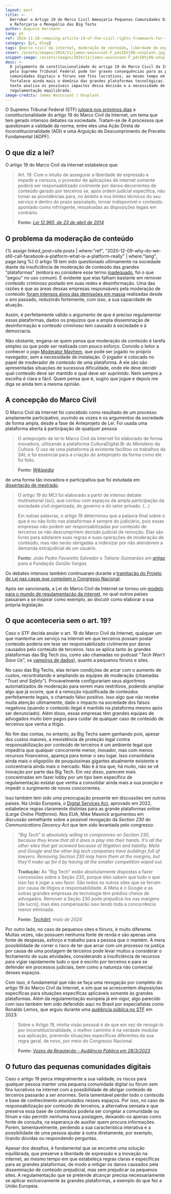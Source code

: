 ```yaml
---
layout: post
title: >-
  Derrubar o Artigo 19 do Marco Civil Ameaçaria Pequenas Comunidades Digitais
  e Reforçaria o Monopólio das Big Techs
author: Augusto Herrmann
lang: pt
ref: 2024-11-28-removing-article-19-of-the-civil-rights-framework-for-the-internet-would-threaten-small-digital-communities-and-reinforce-the-monopoly-of-big-tech
category: [pt, blog]
tags: [marco civil da internet, moderação de conteúdo, liberdade de expressão, regulação da internet, pequenas comunidades digitais, big techs]
cover: /assets/images/2024/11/james-wainscoat-F_p4sI8Vj0Q-unsplash.jpg
snippet-image: /assets/images/2024/11/james-wainscoat-F_p4sI8Vj0Q-unsplash.jpg
desc: >-
  O julgamento da constitucionalidade do artigo 19 do Marco Civil da Internet
  pelo Supremo Tribunal Federal pode ter graves consequências para as pequenas
  comunidades digitais e fóruns sem fins lucrativos, ao mesmo tempo em que
  fortalece ainda mais o domínio das grandes plataformas tecnológicas. Este
  texto analisa os possíveis impactos dessa decisão e a necessidade de uma
  regulamentação equilibrada.
image-credits: James Wainscoat / Unsplash
---
```


O Supremo Tribunal Federal (STF)
[julgará nos próximos dias](https://noticias.stf.jus.br/postsnoticias/entenda-stf-julga-acoes-contra-normas-do-marco-civil-da-internet/)
a constitucionalidade do artigo 19 do Marco Civil da Internet, um tema
que tem gerado intensos debates na sociedade. Tratam-se de 4 processos
que questionam a validade da norma, entre eles uma Ação Direta de
Inconstitucionalidade (ADI) e uma Arguição de Descumprimento de Preceito
Fundamental (ADPF).


## O que diz a lei?

O artigo 19 do Marco Civil da Internet estabelece que:

> Art. 19. Com o intuito de assegurar a liberdade de expressão e impedir
> a censura, o provedor de aplicações de internet somente poderá ser
> responsabilizado civilmente por danos decorrentes de conteúdo gerado
> por terceiros se, após ordem judicial específica, não tomar as
> providências para, no âmbito e nos limites técnicos do seu serviço e
> dentro do prazo assinalado, tornar indisponível o conteúdo apontado
> como infringente, ressalvadas as disposições legais em contrário.
> 
> **Fonte:** *[Lei 12.965, de 23 de abril de 2014](https://www.planalto.gov.br/ccivil_03/_ato2011-2014/2014/lei/l12965.htm)*


## O problema da moderação de conteúdo

{% assign linked_post=site.posts | where:"ref", "2020-12-09-why-do-we-still-call-facebook-a-platform-what-is-a-platform-really" | where:"lang", page.lang %}
O artigo 19 tem sido questionado ultimamente na sociedade diante da
insuficiência de moderação de conteúdo das grandes "plataformas" (embora
eu considere esse termo
[inadequado]({{linked_post.first.url}}),
foi o que "pegou" no uso comum). É evidente que elas falham bastante em
remover conteúdo criminoso postado em suas redes e desinformação. Uma das
razões é que as áreas dessas empresas responsáveis pela moderação de
conteúdo
[foram intensos alvos das demissões em massa](https://www.cnbc.com/2023/05/26/tech-companies-are-laying-off-their-ethics-and-safety-teams-.html)
realizadas desde o ano passado, reduzindo fortemente, com isso, a sua
capacidade de atuação.

Assim, é perfeitamente válido o argumento de que é preciso regulamentar
essas plataformas, dados os prejuízos que a ampla disseminação de
desinformação e conteúdo criminoso tem causado à sociedade e à
democracia.

Não obstante, engana-se quem pensa que moderação de conteúdo é tarefa
simples ou que pode ser realizada com pouco esforço. Convido o leitor a
conhecer o jogo
[Moderator Mayhem](https://en.wikipedia.org/wiki/Moderator_Mayhem), que
pode ser jogado no próprio navegador, sem a necessidade de instalação. O
jogador é colocado no papel de moderador de conteúdo de uma plataforma. A
ele são são apresentadas situações de sucessiva dificuldade, onde ele
deve decidir qual conteúdo deve ser mantido e qual deve ser suprimido.
Nem sempre a escolha é clara e fácil. Quem pensa que é, sugiro que jogue
e depois me diga se ainda tem a mesma opinião.


## A concepção do Marco Civil

O Marco Civil da Internet foi concebido como resultado de um processo
amplamente participativo, ouvindo as vozes e os argumentos da sociedade
de forma ampla, desde a fase de Anteprojeto de Lei. Foi usada uma
plataforma aberta à participação de qualquer pessoa

> O anteprojeto de lei to Marco Civil da Internet foi elaborado de forma
> inovadora, utilizando a plataforma CulturaDigital.Br do Ministério da
> Cultura. O uso de uma plataforma já existente facilitou os trabalhos da
> SAL e foi essencial para a criação do anteprojeto da forma como ele foi
> feito.
> 
> **Fonte:** *[Wikipédia](https://pt.wikipedia.org/wiki/Marco_Civil_da_Internet#Hist%C3%B3rico)*

de uma forma tão inovadora e participativa que foi estudada em
[dissertação de mestrado](https://www.teses.usp.br/teses/disponiveis/8/8131/tde-09052016-103754/pt-br.php).

> O artigo 19 do MCI foi elaborado a partir de intenso debate
> multisetorial (sic), que contou com espaços de ampla participação da
> sociedade civil organizada, do governo e do setor privado.
> (...)
> 
> Em outras palavras, o artigo 19 determinou que a palavra final sobre o
> que é ou não lícito nas plataformas é sempre do judiciário, pois essas
> empresas não podem ser responsabilizadas por conteúdo de terceiros se
> não descumprirem decisão judicial de remoção. Elas são livres para
> adotarem suas regras e suas operações de moderação de conteúdo, mas não
> serão obrigadas a indenizar por não atenderem a demanda extrajudicial
> de um usuário.
> 
> **Fonte:** *João Pedro Favaretto Salvador e Tatiane Guimarães em [artigo](https://portal.fgv.br/artigos/artigo-19-marco-civil-internet-merece-audiencia-publica) para a Fundação Getúlio Vargas*

Os debates intensos também continuaram durante a
[tramitação do Projeto de Lei nas casas que compõem o Congresso Nacional](https://pt.wikipedia.org/wiki/Marco_Civil_da_Internet#Processo_legislativo).

Após ser sancionada, a Lei do Marco Civil da Internet se tornou um
[modelo para o mundo de regulamentação da internet](https://brasil.un.org/pt-br/65671-projeto-brasileiro-de-marco-civil-da-internet-%C3%A9-modelo-internacional-diz-relator-da-onu),
no qual outros países passaram a se inspirar como exemplo, ao discutir
como elaborar a sua própria legislação.


## O que aconteceria sem o art. 19?

Caso o STF decida anular o art. 19 do Marco Civil da Internet, qualquer
um que mantenha um serviço na internet em que terceiros possam postar
conteúdo poderia em tese ser responsabilizado civilmente por danos
causados pelo conteúdo de terceiros. Isso se aplica tanto às grandes
plataformas das Big Tech (ou, como são chamadas no podcast "*Tech Won't
Save Us*", os
[vampiros de dados](https://techwontsave.us/episode/241_data_vampires_going_hyperscale_episode_1)),
quanto a pequenos fóruns e sites.

No caso das Big Techs, elas teriam condições de arcar com o aumento de
custos, recontratando e ampliando as equipes de moderação (chamadas
"*Trust and Safety*"). Provavelmente configurariam seus algoritmos
automatizados de moderação para serem mais restritivos, podendo ampliar
algo que já ocorre, que é a remoção injustificada de conteúdos
perfeitamente legais, o chamado falso positivo. Isso algo que não recebe
muita atenção ultimamente, dado o impacto na sociedade dos falsos
negativos (quando o conteúdo ilegal é mantido na plataforma mesmo após
ser denunciado). Além disso, essas empresas têm grandes equipes de
advogados muito bem pagos para cuidar de qualquer caso de conteúdo de
terceiros que venha a litígio.

No fim das contas, no entanto, as Big Techs saem ganhando pois, apesar
dos custos maiores, a inexistência de proteção legal contra
responsabilização por conteúdo de terceiros é um ambiente legal que
impediria que qualquer concorrente menor, inovador, mas com menos
recursos financeiros, apareça para tomar o seu lugar. Isso consolidaria
ainda mais o oligopólio de pouquíssimas gigantes atualmente existente e
concentraria ainda mais o mercado. Não é à toa que, há muito, não se vê
inovação por parte das Big Tech. Em vez disso, parecem mais concentradas
em fazer lobby por um tipo bem específico de regulamentação estatal que
venha a consolidar ainda mais a sua posição e impedir o surgimento de
novos concorrentes.

Isso também tem sido uma preocupação presente em discussões em outros
países. Na União Europeia, o
[Digital Services Act](https://en.wikipedia.org/wiki/Digital_Services_Act),
aprovado em 2022, estabelece regras claramente distintas para as grande
plataformas online (*Large Online Platforms*). Nos EUA, Mike Masnick
argumentou em discussão semelhante sobre a possível revogação da *Section
230* do *Communications Decency Act* que tem sido levantada pelo
congresso:

> *"Big Tech" is absolutely willing to compromise on Section 230, because
> they know that all it does is play into their hands. It's all the other
> sites that get screwed because of litigation and liability. Meta and
> Google and the other big tech companies have buildings full of lawyers.
> Removing Section 230 may harm them at the margins, but they'll make up
> for it by having all the smaller competition wiped out.*
>
> **Tradução:** As "Big Tech" estão absolutamente dispostas a fazer
> concessões sobre a Seção 230, porque eles sabem que tudo o que isso faz
> é jogar a seu favor. São todos os outros sites que se ferram por causa
> de litígios e responsabilidade. A Meta e o Google e as outras grandes
> empresas de tecnologia têm prédios cheios de advogados. Remover a Seção
> 230 pode prejudicá-los nas margens [de lucro], mas eles compensarão
> isso tendo toda a concorrência menor eliminada.
>
> **Fonte:** *[Techdirt](https://www.techdirt.com/2024/05/13/bipartisan-bill-to-repeal-section-230-defended-in-facts-optional-op-ed/), maio de 2024*

Por outro lado, no caso de pequenos sites e fóruns, é muito diferente.
Muitas vezes, não possuem nenhuma fonte de renda e são apenas uma fonte
de despesas, esforço e trabalho para a pessoa que o mantém. A mera
possibilidade de correr o risco de ter que arcar com um processo na
justiça por causa de uma postagem de terceiros pode levar muitos a
considerar o fechamento de suas atividades, considerando a insuficiência
de recursos para vigiar rapidamente tudo o que é escrito por terceiros e
para se defender em processos judiciais, bem como a natureza não comercial
desses espaços.

Com isso, é fundamental que não se faça uma revogação por completo do
artigo 19 do Marco Civil da Internet, e sim que se acrescentem
disposições específicas para situações específicas aplicáveis somente às
grandes plataformas. Além da regulamentação europeia já em vigor, algo
parecido com isso também tem sido defendido aqui no Brasil por
especialistas como Ronaldo Lemos, que arguiu durante uma
[audiência pública no STF](https://itsrio.org/pt/publicacoes/audiencia-publica-marco-civil/)
em 2023:

> Sobre o Artigo 19, minha visão pessoal é de que em vez de revogá-lo por
> inconstitucionalidade, o melhor caminho é na verdade modular sua
> aplicação, prevendo situações específicas diferentes da sua regra
> geral, de novo, por meio do Congresso Nacional.
> 
> **Fonte:** *[Vozes da Regulação - Audiência Pública em 28/3/2023](https://itsrio.org/wp-content/uploads/2023/04/Vozes-da-Regula%C3%A7%C3%A3o_-Audi%C3%AAncia-P%C3%BAblica-no-STF_28-03-2023-.pdf)*


## O futuro das pequenas comunidades digitais

Caso o artigo 19 perca integralmente a sua validade, os riscos para
qualquer pessoa manter uma pequena comunidade digital ou fórum sem fins
lucrativos na internet com a possibilidade de abrigar conteúdo de
terceiros passarão a ser enormes. Seria lamentável perder todo o conteúdo e
base de conhecimento acumulados nesses espaços. Por isso, no caso de
responsabilização por conteúdo de terceiros, a alternativa sensata e que
preserva essa base de conteúdos poderia ser congelar a comunidade ou
fórum e não permitir nenhuma nova postagem, deixando-os apenas como fonte
de consulta, na esperança de auxiliar quem procura informações. Porém,
lamentavelmente, perdendo a sua característica interativa e a
possibilidade de uma pessoa ajudar à outra diretamente, por exemplo,
tirando dúvidas ou respondendo perguntas.

Apesar dos desafios, é fundamental que se encontre uma solução
equilibrada, que preserve a liberdade de expressão e a inovação na
internet, ao mesmo tempo em que estabeleça regras claras e específicas
para as grandes plataformas, de modo a mitigar os danos causados pela
disseminação de conteúdo prejudicial, mas sem prejudicar os pequenos
sites. A regulamentação que se pretende alcançar precisa necessariamente
se aplicar exclusivamente às grandes plataformas, a exemplo do que fez a
União Europeia.

